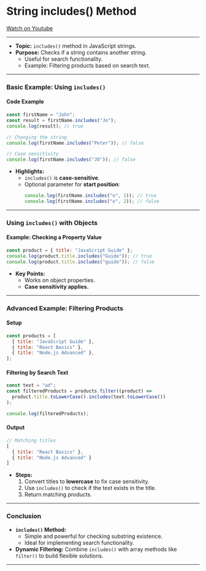 # String includes() Method  
[Watch on Youtube](https://www.youtube.com/watch?v=m7-tSUYZRXY)  

---

- **Topic:** `includes()` method in JavaScript strings.
- **Purpose:** Checks if a string contains another string.
  - Useful for search functionality.
  - Example: Filtering products based on search text.

---

### Basic Example: Using `includes()` 
#### Code Example
```javascript
const firstName = "John";
const result = firstName.includes("Jo");
console.log(result); // true

// Changing the string
console.log(firstName.includes("Peter")); // false

// Case sensitivity
console.log(firstName.includes("JO")); // false
```

- **Highlights:**
  - `includes()` is **case-sensitive**.
  - Optional parameter for **start position**:
    ```javascript
    console.log(firstName.includes("o", 1)); // true
    console.log(firstName.includes("o", 2)); // false
    ```

---

### Using `includes()` with Objects 
#### Example: Checking a Property Value
```javascript
const product = { title: "JavaScript Guide" };
console.log(product.title.includes("Guide")); // true
console.log(product.title.includes("guide")); // false
```

- **Key Points:**
  - Works on object properties.
  - **Case sensitivity applies.**

---

### Advanced Example: Filtering Products 
#### Setup
```javascript
const products = [
  { title: "JavaScript Guide" },
  { title: "React Basics" },
  { title: "Node.js Advanced" },
];
```

#### Filtering by Search Text
```javascript
const text = "ad";
const filteredProducts = products.filter((product) => 
  product.title.toLowerCase().includes(text.toLowerCase())
);

console.log(filteredProducts);
```

#### Output
```javascript
// Matching titles
[
  { title: "React Basics" },
  { title: "Node.js Advanced" }
]
```

- **Steps:**
  1. Convert titles to **lowercase** to fix case sensitivity.
  2. Use `includes()` to check if the text exists in the title.
  3. Return matching products.

---

### Conclusion 
- **`includes()` Method:**
  - Simple and powerful for checking substring existence.
  - Ideal for implementing search functionality.
- **Dynamic Filtering:** Combine `includes()` with array methods like `filter()` to build flexible solutions.  

---
